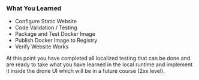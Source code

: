 ### What You Learned

* Configure Static Website
* Code Validation / Testing
* Package and Test Docker Image
* Publish Docker Image to Registry
* Verify Website Works

At this point you have completed all localized testing that can be done and are ready to take what you have learned in the local runtime and implement it inside the drone UI which will be in a future course (2xx level).
